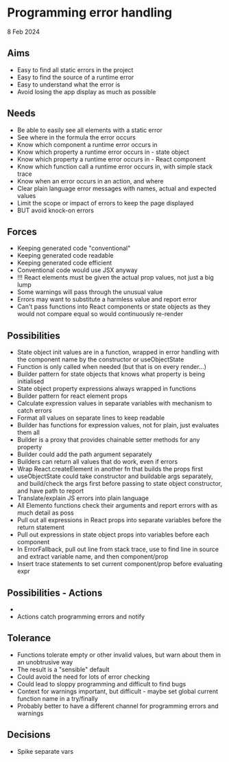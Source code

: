 Programming error handling
==========================

8 Feb 2024

Aims
----

- Easy to find all static errors in the project
- Easy to find the source of a runtime error
- Easy to understand what the error is
- Avoid losing the app display as much as possible

Needs
-----

- Be able to easily see all elements with a static error
- See where in the formula the error occurs
- Know which component a runtime error occurs in
- Know which property a runtime error occurs in - state object
- Know which property a runtime error occurs in - React component
- Know which function call a runtime error occurs in, with simple stack trace
- Know when an error occurs in an action, and where
- Clear plain language error messages with names, actual and expected values
- Limit the scope or impact of errors to keep the page displayed
- BUT avoid knock-on errors

Forces
------

- Keeping generated code "conventional"
- Keeping generated code readable
- Keeping generated code efficient
- Conventional code would use JSX anyway
- !!! React elements must be given the actual prop values, not just a big lump
- Some warnings will pass through the unusual value
- Errors may want to substitute a harmless value and report error 
- Can't pass functions into React components or state objects as they would not compare equal so would continuously re-render

Possibilities
-------------

- State object init values are in a function, wrapped in error handling with the component name by the constructor or useObjectState
- Function is only called when needed (but that is on every render...)
- Builder pattern for state objects that knows what property is being initialised
- State object property expressions always wrapped in functions
- Builder pattern for react element props
- Calculate expression values in separate variables with mechanism to catch errors
- Format all values on separate lines to keep readable
- Builder has functions for expression values, not for plain, just evaluates them all
- Builder is a proxy that provides chainable setter methods for any property
- Builder could add the path argument separately
- Builders can return all values that do work, even if errors
- Wrap React.createElement in another fn that builds the props first
- useObjectState could take constructor and buildable args separately, and build/check the args first before passing to state object constructor, and have path to report
- Translate/explain JS errors into plain language
- All Elemento functions check their arguments and report errors with as much detail as poss
- Pull out all expressions in React props into separate variables before the return statement
- Pull out expressions in state object props into variables before each component
- In ErrorFallback, pull out line from stack trace, use to find line in source and extract variable name, and then component/prop
- Insert trace statements to set current component/prop before evaluating expr

Possibilities - Actions
-----------------------
- 
- Actions catch programming errors and notify


Tolerance
---------
- Functions tolerate empty or other invalid values, but warn about them in an unobtrusive way
- The result is a "sensible" default
- Could avoid the need for lots of error checking
- Could lead to sloppy programming and difficult to find bugs
- Context for warnings important, but difficult - maybe set global current function name in a try/finally
- Probably better to have a different channel for programming errors and warnings


Decisions
---------

- Spike separate vars


